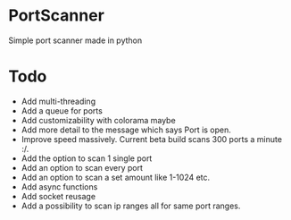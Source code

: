 # PortScanner
 Simple port scanner made in python

 # Todo

 - Add multi-threading
 - Add a queue for ports
 - Add customizability with colorama maybe
 - Add more detail to the message which says Port <port number> is open.
 - Improve speed massively. Current beta build scans 300 ports a minute :/.
 - Add the option to scan 1 single port
 - Add an option to scan every port
 - Add an option to scan a set amount like 1-1024 etc.
 - Add async functions
 - Add socket reusage
 - Add a possibility to scan ip ranges all for same port ranges.
